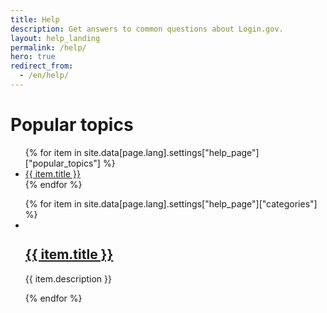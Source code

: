 ```yaml
---
title: Help
description: Get answers to common questions about Login.gov.
layout: help_landing
permalink: /help/
hero: true
redirect_from:
  - /en/help/
---
```

<div class="container--mod grid-container-tablet-lg tablet-lg:padding-x-0 margin-top-5 padding-bottom-1">
  <!-- TODO: Request translation of the following title. !-->
  <h1 class="text-center">Popular topics</h1>
  <div class="border-primary border-1px radius-lg  padding-2 margin-bottom-9">
    <ul class="usa--list usa-list--unstyled spaced-list">
      {% for item in site.data[page.lang].settings["help_page"]["popular_topics"] %}
      <li>
        <a href="{{ item.url | prepend: site.baseurl }}" class="usa-link">{{ item.title }}</a>
      </li>
      {% endfor %}
    </ul>
  </div>
  <ul class="usa-card-group grid-row tablet:flex-align-center usa-list usa-list--unstyled">
    {% for item in site.data[page.lang].settings["help_page"]["categories"] %}
    <li class="card">
      <div class="grid-row flex-row tablet:flex-align-center">
        <div class="grid-col-2">
          <div class="usa-card__img">
            <img alt="" src="{{ item.image | prepend: site.baseurl }}">
          </div>
        </div>
        <div class="grid-col-10 padding-left-1 tablet:padding-left-3">
          <h2 class="margin-bottom-05">
            <a href="{{ item.url | prepend: site.baseurl }}">{{ item.title }}</a>
          </h2>
          <p class="margin-top-05">{{ item.description }}</p>
        </div>
      </div>
    </li>
    {% endfor %}
  </ul>
</div>

